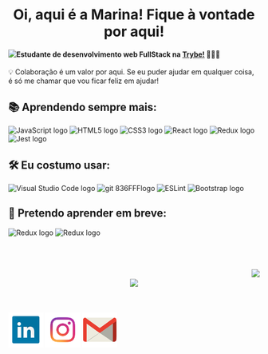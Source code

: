 <div align='center'> <h1> Oi, aqui é a Marina! Fique à vontade por aqui!</h1></div>

<img src='https://media.giphy.com/media/Vh2Ap0KMAEoMhmBzdK/giphy.gif' align='left'>

#### Estudante de desenvolvimento web FullStack na [Trybe!](https://www.betrybe.com/) 🧑🏼‍💻

  💡  Colaboração é um valor por aqui. Se eu puder ajudar em qualquer coisa, é só me chamar que vou ficar feliz em ajudar!
  <br />

 ## 📚 Aprendendo sempre mais:
<img src="https://img.shields.io/badge/JavaScript-282C34?logo=javascript&logoColor=F7DF1E" alt="JavaScript logo" title="JavaScript" height="25" /> <img src="https://img.shields.io/badge/HTML5-282C34?logo=html5&logoColor=E34F26" alt="HTML5 logo" title="HTML5" height="25" />
<img src="https://img.shields.io/badge/CSS3-282C34?logo=css3&logoColor=1572B6" alt="CSS3 logo" title="CSS3" height="25" />
<img src="https://img.shields.io/badge/React-282C34?logo=react&logoColor=61DAFB" alt="React logo" title="React.js / React Native" height="25" />
<img src="https://img.shields.io/badge/Redux-282C34?logo=redux&logoColor=764ABC" alt="Redux logo" title="Redux" height="25" />
<img src="https://img.shields.io/badge/Jest-282C34?logo=jest&logoColor=cc0000" alt="Jest logo" title="Jest" height="25" />

  
## 🛠️ Eu costumo usar:
<img src="https://img.shields.io/badge/VS%20Code-282C34?logo=visual-studio-code&logoColor=007ACC" alt="Visual Studio Code logo" title="Visual Studio Code" height="25" /> <img src="https://img.shields.io/badge/git-282C34?logo=git&logoColor=F05032" alt="git 836FFFlogo" title="git" height="25" /> 
<img src="https://img.shields.io/badge/ESLint-282C34?logo=eslint&logoColor=191970" alt191970="ESLint logo" title="ESLint" height="25" />
<img src="https://img.shields.io/badge/Bootstrap-282C34?logo=bootstrap&logoColor=836FFF" alt="Bootstrap logo" title="ESLint" height="25" />


## 📖 Pretendo aprender em breve:
<img src="https://img.shields.io/badge/MySQL-282C34?logo=MySQL&logoColor=ffa500" alt="Redux logo" title="MySQL" height="25" /> <img src="https://img.shields.io/badge/PHP-282C34?logo=PHP&logoColor=836FFF" alt="Redux logo" title="MySQL" height="25" />

<br />
<br />
<br />

<div align='right'>
 <img src='https://github-readme-stats.vercel.app/api?username=MarinaAlane&theme=dracula&show_icons=true'>
</div>
<div align='center'>
<img src='https://github-readme-stats.vercel.app/api/top-langs/?username=MarinaAlane&layout=compact'>
</div>

<br />
<br />

[![LinkedIn](linkedin1.png)](https://www.linkedin.com/in/marina-alane/)
[![Instagram](instagram.png)](https://www.instagram.com/alanemarina/)
[![Mail](mail.png)](mailto:marinaalane17@gmail.com)


